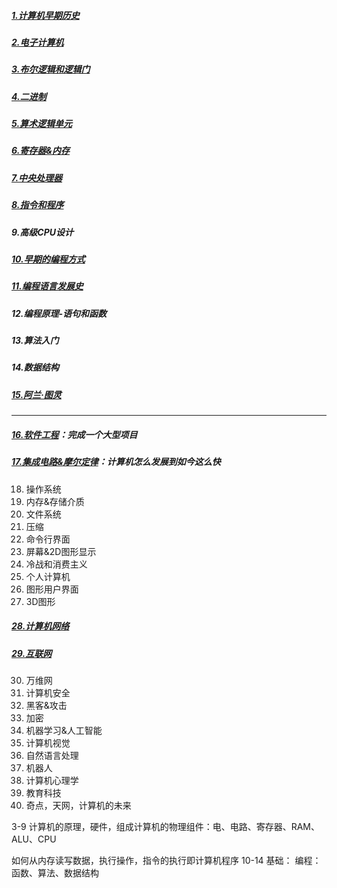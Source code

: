 ##### [1.计算机早期历史](Computer_Science_an_Overview/Crash-Course-Computer-Science/1-计算机早期历史.md) 
##### [2.电子计算机](Computer_Science_an_Overview/Crash-Course-Computer-Science/2-电子计算机.md)    
##### [3.布尔逻辑和逻辑门](Computer_Science_an_Overview/Crash-Course-Computer-Science/3-布尔逻辑和逻辑门.md)
##### [4.二进制](Computer_Science_an_Overview/Crash-Course-Computer-Science/4-二进制.md)
##### [5.算术逻辑单元](Computer_Science_an_Overview/Crash-Course-Computer-Science/5-算术逻辑单元.md)
##### [6.寄存器&内存](Computer_Science_an_Overview/Crash-Course-Computer-Science/6-寄存器内存.md)
##### [7.中央处理器](Computer_Science_an_Overview/Crash-Course-Computer-Science/7-中央处理器.md)
##### [8.指令和程序](Computer_Science_an_Overview/Crash-Course-Computer-Science/8-指令和程序.md)
##### 9.高级CPU设计
##### [10.早期的编程方式](Computer_Science_an_Overview/Crash-Course-Computer-Science/10-早期的编程方式.md)
##### [11.编程语言发展史](Computer_Science_an_Overview/Crash-Course-Computer-Science/11-编程语言发展史.md)
##### 12.编程原理-语句和函数
##### 13.算法入门
##### 14.数据结构
##### [15.阿兰·图灵](Computer_Science_an_Overview/Crash-Course-Computer-Science/15-阿兰-图灵.md)

------

##### [16.软件工程](Computer_Science_an_Overview/Crash-Course-Computer-Science/16-软件工程.md)：完成一个大型项目
##### [17.集成电路&摩尔定律](Computer_Science_an_Overview/Crash-Course-Computer-Science/17-集成电路摩尔定律.md)：计算机怎么发展到如今这么快
18. 操作系统
19. 内存&存储介质
20. 文件系统
21. 压缩
22. 命令行界面
23. 屏幕&2D图形显示
24. 冷战和消费主义
25. 个人计算机
26. 图形用户界面
27. 3D图形
##### [28.计算机网络](Computer_Science_an_Overview/Crash-Course-Computer-Science/28-计算机网络.md)
##### [29.互联网](Computer_Science_an_Overview/Crash-Course-Computer-Science/29-互联网.md)
30. 万维网
31. 计算机安全
32. 黑客&攻击
33. 加密
34. 机器学习&人工智能
35. 计算机视觉
36. 自然语言处理
37. 机器人
38. 计算机心理学
39. 教育科技
40. 奇点，天网，计算机的未来

3-9 计算机的原理，硬件，组成计算机的物理组件：电、电路、寄存器、RAM、ALU、CPU

如何从内存读写数据，执行操作，指令的执行即计算机程序
10-14 基础： 编程：函数、算法、数据结构
